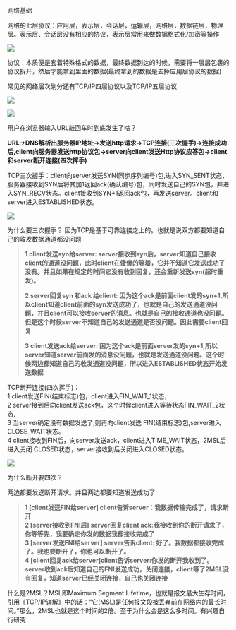  网络基础

网络的七层协议：应用层，表示层，会话层，运输层，网络层，数据链层，物理层。表示层、会话层没有相应的协议，表示层常用来做数据格式化/加密等操作  

![](https://i.imgur.com/2IWF475.png)

协议：本质便是套着特殊格式的数据，最终数据到达的时候，需要将一层层包裹的协议拆开，然后才能拿到里面的数据(最终拿到的数据是去掉应用层协议的数据)

常见的网络层次划分还有TCP/IP四层协议以及TCP/IP五层协议

![](https://i.imgur.com/azoAP1e.png)


![](https://i.imgur.com/eT4LjDL.jpg)


用户在浏览器输入URL敲回车时到底发生了啥？

**URL->DNS解析出服务器IP地址->发送http请求->TCP连接(三次握手)->连接成功后,client向服务器发送http协议包->server向client发送Http协议应答包->client和server断开连接(四次挥手)**


TCP三次握手：client向server发送SYN(同步序列编号)包,进入SYN_SENT状态，服务器接收到SYN后将其加1返回ack(确认编号)包，同时发送自己的SYN包，并进入SYN_RECV状态。client接收到SYN+1返回ack包，再发送server。client和server进入ESTABLISHED状态。

![](https://i.imgur.com/su3NaeD.png)

为什么要三次握手？
因为TCP是基于可靠连接之上的。也就是说双方都要知道自己的收发数据通道都没问题

>**1 client发送syn给server: server接收到syn后，server知道自己接收client的通道没问题，此时client在傻傻的等着，它并不知道它发送成功了没有。并且如果在规定的时间它没有收到回复，还会重新发送syn(超时重发)。**
>
>**2 server回复syn 和ack 给client: 因为这个ack是前面client发的syn+1,所以client知道client前面的syn发送成功了，也就是自己的发送通道没问题，并且client可以接收server的消息。也就是自己的接收通道也没问题。但是这个时候server不知道自己的发送通道是否没问题。因此需要client回复**
>
>**3 client发送ack给server: 因为这个ack是前面server发的syn+1,所以server知道server前面发的消息没问题，也就是发送通道没问题。这个时候两边都知道自己的收发通道没问题，所以进入ESTABLISHED状态开始发送数据**

TCP断开连接(四次挥手)：  
1 client发送FIN(结束标志)包，client进入FIN_WAIT_1状态，  
2 server接到后向client发送ack包，这个时候client进入等待状态FIN_WAIT_2状态,  
3 当server确定没有数据发送了,则再向client发送 FIN(结束标志)包,server进入CLOSE_WAIT状态。  
4 client接收到FIN后，向server发送ack，client进入TIME_WAIT状态，2MSL后进入关闭 CLOSED状态，server接收到后关闭进入CLOSED状态。

![](https://i.imgur.com/ZvDlUhE.png)

为什么断开要四次？

两边都要发送断开请求。并且两边都要知道发送成功了

>**1 [client发送FIN给server] client告诉server：我数据传输完成了，请求断开**   
>**2 [server接收到FNI后] server回复client ack:我接收到你的断开请求了，你等等先，我要确定你发的数据我都接收完成了**  
>**3 [server发送FNI给server] server告诉client: 好了。我数据都接收完成了。我也要断开了，你也可以断开了。**  
>**4 [client回复ack给server]client告诉server:你发的断开我收到了。server收到ack后知道自己的FNI发送成功，关闭连接，client等了2MSL没有回复，知道server已经关闭连接，自己也关闭连接**


 什么是2MSL？MSL即Maximum Segment Lifetime，也就是报文最大生存时间，引用《TCP/IP详解》中的话：“它(MSL)是任何报文段被丢弃前在网络内的最长时间。”那么，2MSL也就是这个时间的2倍。至于为什么会是这么多时间。有兴趣自行研究
